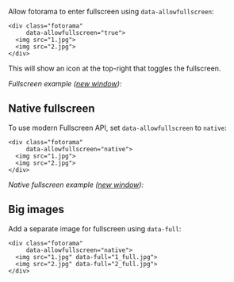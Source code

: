 Allow fotorama to&nbsp;enter fullscreen using `data-allowfullscreen`:

	<div class="fotorama"
	     data-allowfullscreen="true">
	  <img src="1.jpg">
	  <img src="2.jpg">
	</div>

This will show an&nbsp;icon at&nbsp;the top-right that toggles the fullscreen.

_Fullscreen example (<a href="/examples/fullscreen.html" target="_blank">new window</a>):_

<div class="fotorama-wrap"><div class="fotorama"
     data-width="500"
     data-ratio="3/2"
     data-fit="cover"
     data-allowfullscreen="true">
	<a href="http://fotorama.s3.amazonaws.com/i/okonechnikov/9-lo.jpg"></a>
	<a href="http://fotorama.s3.amazonaws.com/i/okonechnikov/23-lo.jpg"></a>
	<a href="http://fotorama.s3.amazonaws.com/i/okonechnikov/14-lo.jpg"></a>
	<a href="http://fotorama.s3.amazonaws.com/i/okonechnikov/15-lo.jpg"></a>
	<a href="http://fotorama.s3.amazonaws.com/i/okonechnikov/16-lo.jpg"></a>
</div></div>

## Native fullscreen
To&nbsp;use modern Fullscreen <abbr>API</abbr>, set `data-allowfullscreen` to `native`:

	<div class="fotorama"
	     data-allowfullscreen="native">
	  <img src="1.jpg">
	  <img src="2.jpg">
	</div>

_Native fullscreen example (<a href="/examples/fullscreen-native.html" target="_blank">new window</a>):_

<div class="fotorama-wrap"><div class="fotorama"
     data-width="500"
     data-ratio="3/2"
     data-fit="cover"
     data-allowfullscreen="native">
	<a href="http://fotorama.s3.amazonaws.com/i/okonechnikov/9-lo.jpg" data-full="http://fotorama.s3.amazonaws.com/i/okonechnikov/9.jpg"></a>
	<a href="http://fotorama.s3.amazonaws.com/i/okonechnikov/23-lo.jpg" data-full="http://fotorama.s3.amazonaws.com/i/okonechnikov/23.jpg"></a>
	<a href="http://fotorama.s3.amazonaws.com/i/okonechnikov/14-lo.jpg" data-full="http://fotorama.s3.amazonaws.com/i/okonechnikov/14.jpg"></a>
	<a href="http://fotorama.s3.amazonaws.com/i/okonechnikov/15-lo.jpg" data-full="http://fotorama.s3.amazonaws.com/i/okonechnikov/15.jpg"></a>
	<a href="http://fotorama.s3.amazonaws.com/i/okonechnikov/16-lo.jpg" data-full="http://fotorama.s3.amazonaws.com/i/okonechnikov/16.jpg"></a>
</div></div>

## Big images
Add a&nbsp;separate image for fullscreen using `data-full`:

	<div class="fotorama"
	     data-allowfullscreen="native">
	  <img src="1.jpg" data-full="1_full.jpg">
	  <img src="2.jpg" data-full="2_full.jpg">
	</div>